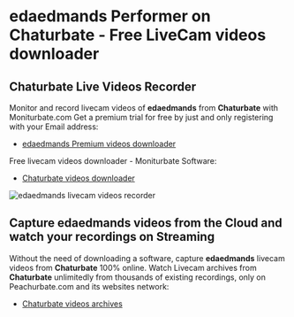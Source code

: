 # edaedmands Performer on Chaturbate - Free LiveCam videos downloader

## Chaturbate Live Videos Recorder

Monitor and record livecam videos of **edaedmands** from **Chaturbate** with Moniturbate.com
Get a premium trial for free by just and only registering with your Email address:
* [edaedmands Premium videos downloader](https://moniturbate.com/request-demo-licence-key.html)

Free livecam videos downloader - Moniturbate Software:
* [Chaturbate videos downloader](https://moniturbate.com/moniturbate-download-software.html)

![edaedmands livecam videos recorder](https://peachurnet.com/templates/moniturbate-software.png)


## Capture edaedmands videos from the Cloud and watch your recordings on Streaming

Without the need of downloading a software, capture **edaedmands** livecam videos from **Chaturbate** 100% online.
Watch Livecam archives from **Chaturbate** unlimitedly from thousands of existing recordings, only on Peachurbate.com and its websites network:
* [Chaturbate videos archives](https://peachurnet.com/)